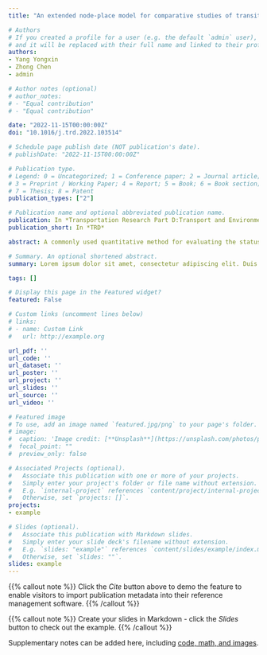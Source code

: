 ```yaml
---
title: "An extended node-place model for comparative studies of transit-oriented development"

# Authors
# If you created a profile for a user (e.g. the default `admin` user), write the username (folder name) here 
# and it will be replaced with their full name and linked to their profile.
authors:
- Yang Yongxin
- Zhong Chen
- admin

# Author notes (optional)
# author_notes:
# - "Equal contribution"
# - "Equal contribution"

date: "2022-11-15T00:00:00Z"
doi: "10.1016/j.trd.2022.103514"

# Schedule page publish date (NOT publication's date).
# publishDate: "2022-11-15T00:00:00Z"

# Publication type.
# Legend: 0 = Uncategorized; 1 = Conference paper; 2 = Journal article;
# 3 = Preprint / Working Paper; 4 = Report; 5 = Book; 6 = Book section;
# 7 = Thesis; 8 = Patent
publication_types: ["2"]

# Publication name and optional abbreviated publication name.
publication: In *Transportation Research Part D:Transport and Environment*
publication_short: In *TRD*

abstract: A commonly used quantitative method for evaluating the status quo in transit-oriented development (TOD) is the node-place (NP) model. However, NP-derived models seldom consider the compactness of station areas and their interactions with urban structures. This work extended the NP model by introducing two concepts of compactness and urban vibrancy. Moreover, a scoring approach was proposed to measure the overall TOD level to facilitate inter-city comparison. This work conducted a comparative study of two megacities, Guangzhou and Shenzhen, and found that Shenzhen is better in overall TOD performance. When examining specific dimensions of performance using clustering methods, we found significant discrepancies in both cluster characteristics and spatial distributions, with Guangzhou exhibiting a core-periphery spatial pattern and Shenzhen a polycentric structure. We observed a significant correlation between the TOD index and urban vibrancy in both cities. This study contributes to a more targeted TOD policy by supporting the decision-making process.

# Summary. An optional shortened abstract.
summary: Lorem ipsum dolor sit amet, consectetur adipiscing elit. Duis posuere tellus ac convallis placerat. Proin tincidunt magna sed ex sollicitudin condimentum.

tags: []

# Display this page in the Featured widget?
featured: False

# Custom links (uncomment lines below)
# links:
# - name: Custom Link
#   url: http://example.org

url_pdf: ''
url_code: ''
url_dataset: ''
url_poster: ''
url_project: ''
url_slides: ''
url_source: ''
url_video: ''

# Featured image
# To use, add an image named `featured.jpg/png` to your page's folder. 
# image:
#  caption: 'Image credit: [**Unsplash**](https://unsplash.com/photos/pLCdAaMFLTE)'
#  focal_point: ""
#  preview_only: false

# Associated Projects (optional).
#   Associate this publication with one or more of your projects.
#   Simply enter your project's folder or file name without extension.
#   E.g. `internal-project` references `content/project/internal-project/index.md`.
#   Otherwise, set `projects: []`.
projects:
- example

# Slides (optional).
#   Associate this publication with Markdown slides.
#   Simply enter your slide deck's filename without extension.
#   E.g. `slides: "example"` references `content/slides/example/index.md`.
#   Otherwise, set `slides: ""`.
slides: example
---
```


{{% callout note %}}
Click the *Cite* button above to demo the feature to enable visitors to import publication metadata into their reference management software.
{{% /callout %}}

{{% callout note %}}
Create your slides in Markdown - click the *Slides* button to check out the example.
{{% /callout %}}

Supplementary notes can be added here, including [code, math, and images](https://wowchemy.com/docs/writing-markdown-latex/).
